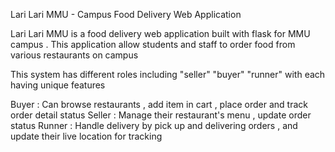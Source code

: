 Lari Lari MMU - Campus Food Delivery Web Application

Lari Lari MMU is a food delivery web application built with flask for MMU campus . This application allow students and staff to order food from various restaurants on campus 

This system has different roles including
"seller"
"buyer"
"runner"
with each having unique features

Buyer : Can browse restaurants , add item in cart , place order and track order detail status
Seller : Manage their restaurant's menu , update order status
Runner : Handle delivery by pick up and delivering orders , and update their live location for tracking
